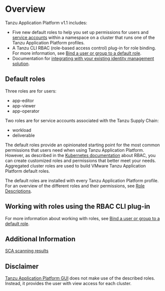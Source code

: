 # Overview

Tanzu Application Platform v1.1 includes:

- Five new default roles to help you set up permissions for users and [service accounts](https://kubernetes.io/docs/tasks/configure-pod-container/configure-service-account/) within a namespace on a cluster that runs one of the Tanzu Application Platform profiles.
- A Tanzu CLI RBAC (role-based access control) plug-in for role binding. For more information, see [Bind a user or group to a default role](binding.md).
- Documentation for [integrating with your existing identity management solution](integrating-identity.md).

## <a id="default-roles"></a> Default roles

Three roles are for users:

- app-editor
- app-viewer
- app-operator

Two roles are for service accounts associated with the Tanzu Supply Chain:

- workload
- deliverable

The default roles provide an opinionated starting point for the most common permissions that users
need when using Tanzu Application Platform.
However, as described in the [Kubernetes documentation](https://kubernetes.io/docs/reference/access-authn-authz/rbac/)
about RBAC, you can create customized roles and permissions that better meet your needs.
Aggregated cluster roles are used to build VMware Tanzu Application Platform default roles.

The default roles are installed with every Tanzu Application Platform profile.
For an overview of the different roles and their permissions, see [Role Descriptions](role-descriptions.md).

## <a id="work-with-roles"></a> Working with roles using the RBAC CLI plug-in

For more information about working with roles, see [Bind a user or group to a default role](binding.md).

## <a id="add-info"></a> Additional Information

[SCA scanning results](sca-scanning-results.md)

## <a id="disclaimer"></a> Disclaimer

[Tanzu Application Platform GUI](../tap-gui/about.md) does not make use of the described roles.
Instead, it provides the user with view access for each cluster.
